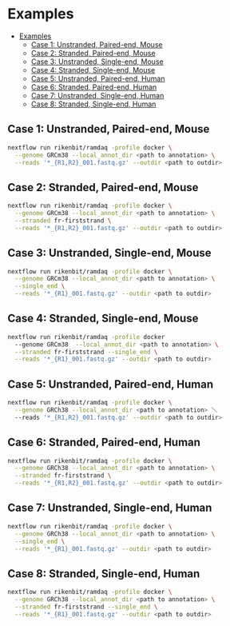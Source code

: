 # Examples

- [Examples](#examples)
  - [Case 1: Unstranded, Paired-end, Mouse](#case-1-unstranded-paired-end-mouse)
  - [Case 2: Stranded, Paired-end, Mouse](#case-2-stranded-paired-end-mouse)
  - [Case 3: Unstranded, Single-end, Mouse](#case-3-unstranded-single-end-mouse)
  - [Case 4: Stranded, Single-end, Mouse](#case-4-stranded-single-end-mouse)
  - [Case 5: Unstranded, Paired-end, Human](#case-5-unstranded-paired-end-human)
  - [Case 6: Stranded, Paired-end, Human](#case-6-stranded-paired-end-human)
  - [Case 7: Unstranded, Single-end, Human](#case-7-unstranded-single-end-human)
  - [Case 8: Stranded, Single-end, Human](#case-8-stranded-single-end-human)

## Case 1: Unstranded, Paired-end, Mouse

```bash
nextflow run rikenbit/ramdaq -profile docker \
  --genome GRCm38 --local_annot_dir <path to annotation> \
  --reads '*_{R1,R2}_001.fastq.gz' --outdir <path to outdir>
```

## Case 2: Stranded, Paired-end, Mouse

```bash
nextflow run rikenbit/ramdaq -profile docker \
  --genome GRCm38 --local_annot_dir <path to annotation> \
  --stranded fr-firststrand \
  --reads '*_{R1,R2}_001.fastq.gz' --outdir <path to outdir>
```

## Case 3: Unstranded, Single-end, Mouse

```bash
nextflow run rikenbit/ramdaq -profile docker \
  --genome GRCm38 --local_annot_dir <path to annotation> \
  --single_end \
  --reads '*_{R1}_001.fastq.gz' --outdir <path to outdir>
```

## Case 4: Stranded, Single-end, Mouse

```bash
nextflow run rikenbit/ramdaq -profile docker
  --genome GRCm38  --local_annot_dir <path to annotation> \
  --stranded fr-firststrand --single_end \
  --reads '*_{R1}_001.fastq.gz' --outdir <path to outdir>
```

## Case 5: Unstranded, Paired-end, Human

```bash
nextflow run rikenbit/ramdaq -profile docker \
  --genome GRCh38 --local_annot_dir <path to annotation> ＼
  --reads '*_{R1,R2}_001.fastq.gz' --outdir <path to outdir>
```

## Case 6: Stranded, Paired-end, Human

```bash
nextflow run rikenbit/ramdaq -profile docker \
  --genome GRCh38 --local_annot_dir <path to annotation> \
  --stranded fr-firststrand \
  --reads '*_{R1,R2}_001.fastq.gz' --outdir <path to outdir>
```

## Case 7: Unstranded, Single-end, Human

```bash
nextflow run rikenbit/ramdaq -profile docker \
  --genome GRCh38 --local_annot_dir <path to annotation> \
  --single_end \
  --reads '*_{R1}_001.fastq.gz' --outdir <path to outdir>
```

## Case 8: Stranded, Single-end, Human

```bash
nextflow run rikenbit/ramdaq -profile docker \
  --genome GRCh38 --local_annot_dir <path to annotation> \
  --stranded fr-firststrand --single_end \
  --reads '*_{R1}_001.fastq.gz' --outdir <path to outdir>
```
